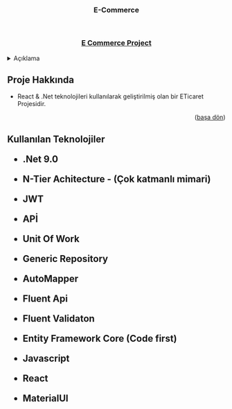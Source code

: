 <a name="readme-top"></a>





<!-- PROJECT LOGO -->
<br />

<div align="center">
  <h3 align="center">E-Commerce</h3>
  <br>
  <h3> <a href=""> E Commerce Project</a> </h3> 
</div>



<!-- TABLE OF CONTENTS -->
<details>
  <summary>Açıklama</summary>
  <ol>
    <li>
      <a href="#Proje-Hakkinda">Proje Hakkında</a>
    </li>
    <li>
      <a href="#teknolojiler">Kullanılan Teknolojiler </a>
    </li>
      </ol>
</details>



<!-- ABOUT THE PROJECT -->
<h2 id="Proje-Hakkinda"> Proje Hakkında </h2>

 <!-- <img src ="https://github.com/mberkayakardev/ResumePage/blob/master/%C4%B0%C3%A7erik/Resimler/welcome.png?raw=true" > -->
 



* React & .Net teknolojileri kullanılarak geliştirilmiş olan bir ETicaret Projesidir. 

<p align="right">(<a href="#readme-top">başa dön</a>)</p>


<h2 id="teknolojiler"> Kullanılan Teknolojiler </id>

* .Net 9.0

* N-Tier Achitecture - (Çok katmanlı mimari)

* JWT

* APİ

* Unit Of Work

* Generic Repository

* AutoMapper

* Fluent Api

* Fluent Validaton

* Entity Framework Core (Code first)

* Javascript

* React  

* MaterialUI



<!-- <img src ="https://github.com/mberkayakardev/ResumePage/blob/master/%C4%B0%C3%A7erik/Resimler/Resume.png?raw=true" >
 <img src ="https://github.com/mberkayakardev/ResumePage/blob/master/%C4%B0%C3%A7erik/Resimler/Projects.png?raw=true" >
 <img src ="https://github.com/mberkayakardev/ResumePage/blob/master/%C4%B0%C3%A7erik/Resimler/detail.png?raw=true" >
 <img src ="https://github.com/mberkayakardev/ResumePage/blob/master/%C4%B0%C3%A7erik/Resimler/notfoundpage.png?raw=true" >
 <img src ="https://github.com/mberkayakardev/ResumePage/blob/master/%C4%B0%C3%A7erik/Resimler/login.png?raw=true" >
 <img src ="https://github.com/mberkayakardev/ResumePage/blob/master/%C4%B0%C3%A7erik/Resimler/last.png?raw=true" >
 <img src ="https://github.com/mberkayakardev/ResumePage/blob/master/%C4%B0%C3%A7erik/Resimler/1.png?raw=true" >
<img src ="https://github.com/mberkayakardev/ResumePage/blob/master/%C4%B0%C3%A7erik/Resimler/2.png?raw=true" >
<img src ="https://github.com/mberkayakardev/ResumePage/blob/master/%C4%B0%C3%A7erik/Resimler/3.png?raw=true" >
<img src ="https://github.com/mberkayakardev/ResumePage/blob/master/%C4%B0%C3%A7erik/Resimler/4.png?raw=true" > -->